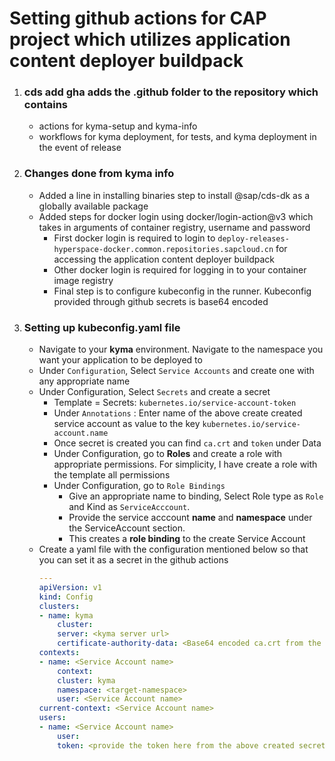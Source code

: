 # Setting github actions for CAP project which utilizes application content deployer buildpack

1. ### cds add gha adds the .github folder to the repository which contains
    - actions for kyma-setup and kyma-info
    - workflows for kyma deployment, for tests, and kyma deployment in the event of release

2. ### Changes done from kyma info 
    - Added a line in installing binaries step to install @sap/cds-dk as a globally available package
    - Added steps for docker login using docker/login-action@v3 which takes in arguments of container registry, username and password
        - First docker login is required to login to `deploy-releases-hyperspace-docker.common.repositories.sapcloud.cn` for accessing the application content deployer buildpack
        - Other docker login is required for logging in to your container image registry
        - Final step is to configure kubeconfig in the runner. Kubeconfig provided through github secrets is base64 encoded

3. ### Setting up kubeconfig.yaml file
    - Navigate to your **kyma** environment. Navigate to the namespace you want your application to be deployed to
    - Under `Configuration`, Select `Service Accounts` and create one with any appropriate name
    - Under Configuration, Select `Secrets` and create a secret
        - Template = Secrets: `kubernetes.io/service-account-token`
        - Under `Annotations` : Enter name of the above create created service account as value to the key `kubernetes.io/service-account.name`
        - Once secret is created you can find `ca.crt` and `token` under Data
        - Under Configuration, go to **Roles** and create a role with appropriate permissions. For simplicity, I have create a role with the template all permissions
        - Under Configuration, go to `Role Bindings`
            - Give an appropriate name to binding, Select Role type as `Role` and Kind as `ServiceAcccount`.
            - Provide the service acccount **name** and **namespace** under the ServiceAccount section.
            - This creates a **role binding** to the create Service Account
    - Create a yaml file with the configuration mentioned below so that you can set it as a secret in the github actions
        ```yaml
        ---
        apiVersion: v1
        kind: Config
        clusters:
        - name: kyma
            cluster:
            server: <kyma server url>
            certificate-authority-data: <Base64 encoded ca.crt from the secret created above>
        contexts:
        - name: <Service Account name>
            context:
            cluster: kyma
            namespace: <target-namespace>
            user: <Service Account name>
        current-context: <Service Account name>
        users:
        - name: <Service Account name>
            user:
            token: <provide the token here from the above created secret as it is>
        ```
